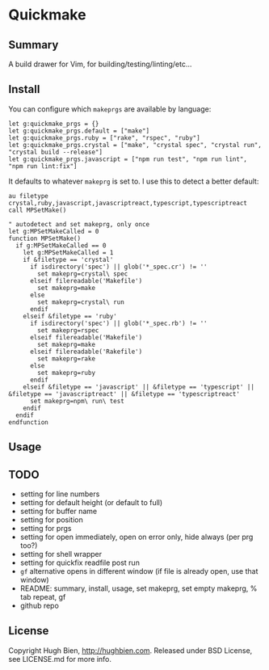 # Quickmake

## Summary

A build drawer for Vim, for building/testing/linting/etc...

## Install

You can configure which `makeprgs` are available by language:

```vimscript
let g:quickmake_prgs = {}
let g:quickmake_prgs.default = ["make"]
let g:quickmake_prgs.ruby = ["rake", "rspec", "ruby"]
let g:quickmake_prgs.crystal = ["make", "crystal spec", "crystal run", "crystal build --release"]
let g:quickmake_prgs.javascript = ["npm run test", "npm run lint", "npm run lint:fix"]
```

It defaults to whatever `makeprg` is set to. I use this to detect a better default:

```vimscript
au filetype crystal,ruby,javascript,javascriptreact,typescript,typescriptreact call MPSetMake()

" autodetect and set makeprg, only once
let g:MPSetMakeCalled = 0
function MPSetMake()
  if g:MPSetMakeCalled == 0
    let g:MPSetMakeCalled = 1
    if &filetype == 'crystal'
      if isdirectory('spec') || glob('*_spec.cr') != ''
        set makeprg=crystal\ spec
      elseif filereadable('Makefile')
        set makeprg=make
      else
        set makeprg=crystal\ run
      endif
    elseif &filetype == 'ruby'
      if isdirectory('spec') || glob('*_spec.rb') != ''
        set makeprg=rspec
      elseif filereadable('Makefile')
        set makeprg=make
      elseif filereadable('Rakefile')
        set makeprg=rake
      else
        set makeprg=ruby
      endif
    elseif &filetype == 'javascript' || &filetype == 'typescript' || &filetype == 'javascriptreact' || &filetype == 'typescriptreact'
      set makeprg=npm\ run\ test
    endif
  endif
endfunction
```

## Usage

## TODO

* setting for line numbers
* setting for default height (or default to full)
* setting for buffer name
* setting for position
* setting for prgs
* setting for open immediately, open on error only, hide always (per prg too?)
* setting for shell wrapper
* setting for quickfix readfile post run
* `gf` alternative opens in different window (if file is already open, use that window)
* README: summary, install, usage, set makeprg, set empty makeprg, % tab repeat, gf
* github repo

## License

Copyright Hugh Bien, <http://hughbien.com>. Released under BSD License, see LICENSE.md for more info.
